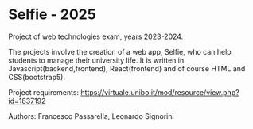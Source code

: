 # Selfie - 2025
Project of web technologies exam, years 2023-2024.

The projects involve the creation of a web app, Selfie, who can help students to manage their university life.
It is written in Javascript(backend,frontend), React(frontend) and of course HTML and CSS(bootstrap5).

Project requirements: https://virtuale.unibo.it/mod/resource/view.php?id=1837192

Authors: Francesco Passarella, Leonardo Signorini
